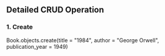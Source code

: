 ## Detailed CRUD Operation

### 1. Create
Book.objects.create(title = "1984", author = "George Orwell", publication_year = 1949)